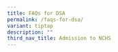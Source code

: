 ```yaml
---
title: FAQs for DSA
permalink: /faqs-for-dsa/
variant: tiptap
description: ""
third_nav_title: Admission to NCHS
---
```

